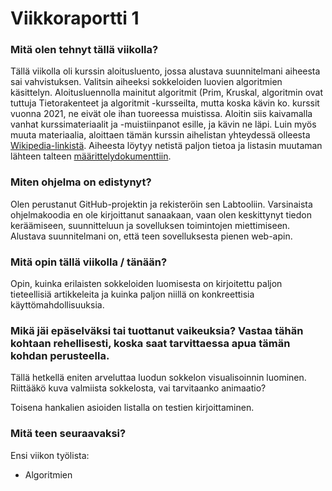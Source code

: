 # Viikkoraportti 1

### Mitä olen tehnyt tällä viikolla?

Tällä viikolla oli kurssin aloitusluento, jossa alustava suunnitelmani aiheesta sai vahvistuksen. Valitsin aiheeksi  sokkeloiden luovien algoritmien käsittelyn. Aloitusluennolla mainitut algoritmit (Prim, Kruskal,  algoritmin ovat tuttuja Tietorakenteet ja algoritmit -kursseilta, mutta koska kävin ko. kurssit vuonna 2021, ne eivät ole ihan tuoreessa muistissa. Aloitin siis kaivamalla vanhat kurssimateriaalit ja -muistiinpanot esille, ja kävin ne läpi. Luin myös muuta materiaalia, aloittaen tämän kurssin aihelistan yhteydessä olleesta [Wikipedia-linkistä](https://en.wikipedia.org/wiki/Maze_generation_algorithm). Aiheesta löytyy netistä paljon tietoa ja listasin muutaman lähteen talteen [määrittelydokumenttiin](https://github.com/KatjaKvintus/maze_generation/blob/main/dokumentaatio/M%C3%A4%C3%A4rittelydokumentti.md). 


### Miten ohjelma on edistynyt?

Olen perustanut GitHub-projektin ja rekisteröin sen Labtooliin. Varsinaista ohjelmakoodia en ole kirjoittanut sanaakaan, vaan olen keskittynyt tiedon keräämiseen, suunnitteluun ja sovelluksen toimintojen miettimiseen. Alustava suunnitelmani on, että teen sovelluksesta pienen web-apin.


### Mitä opin tällä viikolla / tänään?

Opin, kuinka erilaisten sokkeloiden luomisesta on kirjoitettu paljon tieteellisiä artikkeleita ja kuinka paljon niillä on konkreettisia käyttömahdollisuuksia. 


### Mikä jäi epäselväksi tai tuottanut vaikeuksia? Vastaa tähän kohtaan rehellisesti, koska saat tarvittaessa apua tämän kohdan perusteella. 

Tällä hetkellä eniten arveluttaa luodun sokkelon visualisoinnin luominen. Riittääkö kuva valmiista sokkelosta, vai tarvitaanko animaatio? 

Toisena hankalien asioiden listalla on testien kirjoittaminen. 


### Mitä teen seuraavaksi?

Ensi viikon työlista:
- Algoritmien
